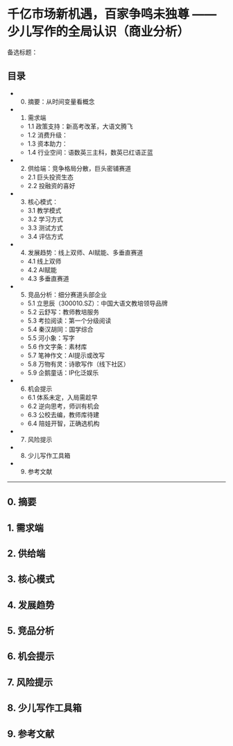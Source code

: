 # 千亿市场新机遇，百家争鸣未独尊 —— 少儿写作的全局认识（商业分析）
备选标题：

## 目录

- 0. 摘要：从时间变量看概念  
- 1. 需求端  
	- 1.1 政策支持：新高考改革，大语文腾飞  
	- 1.2 消费升级：  
	- 1.3 资本助力：  
	- 1.4 行业空间：语数英三主科，数英已红语正蓝  
- 2. 供给端：竞争格局分散，巨头密铺赛道  
	- 2.1 巨头投资生态  
	- 2.2 投融资的喜好  
- 3. 核心模式：  
	- 3.1 教学模式  
	- 3.2 学习方式  
	- 3.3 测试方式  
	- 3.4 评估方式  
- 4. 发展趋势：线上双师、AI赋能、多垂直赛道  
	- 4.1 线上双师
	- 4.2 AI赋能
	- 4.3 多垂直赛道
- 5. 竞品分析：细分赛道头部企业  
	- 5.1 立思辰（300010.SZ）：中国大语文教培领导品牌
	- 5.2 云舒写：教师教培服务  
	- 5.3 考拉阅读：第一个分级阅读  
	- 5.4 秦汉胡同：国学综合  
	- 5.5 河小象：写字  
	- 5.6 作文字条：素材库  
	- 5.7 笔神作文：AI提示或改写  
	- 5.8 万物有灵：诗歌写作（线下社区）  
	- 5.9 企鹅童话：IP化泛娱乐  
- 6. 机会提示  
	- 6.1 体系未定，入局需趁早  
	- 6.2 逆向思考，师训有机会  
	- 6.3 公校去编，教师库待建  
	- 6.4 陪娃开智，正确选机构  
- 7. 风险提示  
- 8. 少儿写作工具箱  
- 9. 参考文献  

****

## 0. 摘要

## 1. 需求端

## 2. 供给端

## 3. 核心模式

## 4. 发展趋势

## 5. 竞品分析

## 6. 机会提示

## 7. 风险提示

## 8. 少儿写作工具箱

## 9. 参考文献
